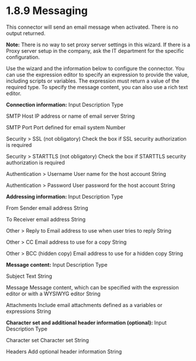 # 1.8.9 Messaging

This connector will send an email message when activated. There is no output returned.

**Note:** There is no way to set proxy server settings in this wizard. 
If there is a Proxy server setup in the company, ask the IT department for the specific configuration.

Use the wizard and the information below to configure the connector. 
You can use the expression editor to specify an expression to provide the value, including scripts or variables. 
The expression must return a value of the required type. To specify the message content, you can also use a rich text editor.

**Connection information:**
Input
Description
Type

SMTP Host
IP address or name of email server
String

SMTP Port
Port defined for email system
Number

Security \> SSL (not obligatory)
Check the box if SSL security authorization is required

Security \> STARTTLS (not obligatory)
Check the box if STARTTLS security authorization is required

Authentication \> Username
User name for the host account
String

Authentication \> Password
User password for the host account
String

  
**Addressing information:**
Input
Description
Type

From
Sender email address
String

To
Receiver email address
String

Other \> Reply to
Email address to use when user tries to reply
String

Other \> CC
Email address to use for a copy
String

Other \> BCC (hidden copy)
Email address to use for a hidden copy
String

**Message content:**
Input
Description
Type

Subject
Text
String

Message
Message content, which can be specified with the expression editor or with a WYSIWYG editor
String

Attachments
Include email attachments defined as a variables or expressions
String

  
**Character set and additional header information (optional):**
Input
Description
Type

Character set
Character set
String

Headers
Add optional header information
String
